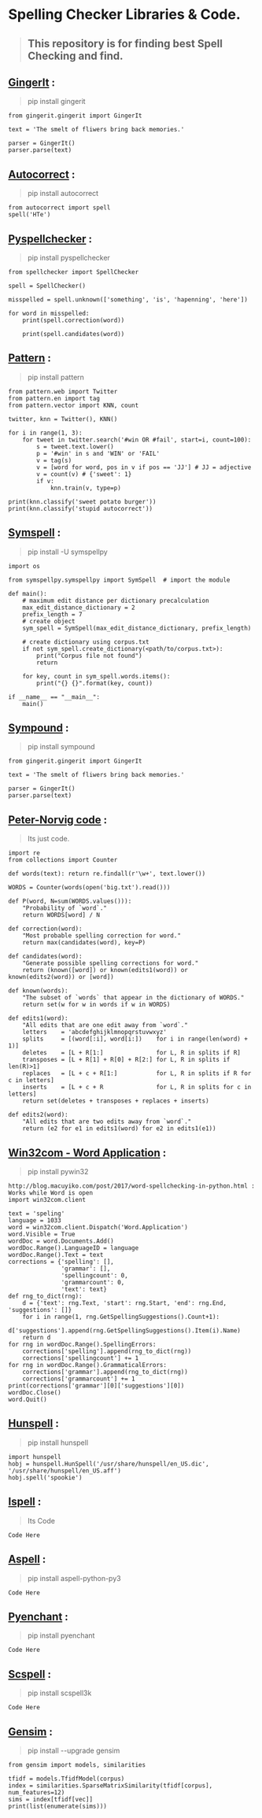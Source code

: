 # Spelling Checker Libraries & Code.

> ## This repository is for finding best Spell Checking and find.

 
## [GingerIt](https://github.com/Azd325/gingerit) : 

> pip install gingerit

```
from gingerit.gingerit import GingerIt

text = 'The smelt of fliwers bring back memories.'

parser = GingerIt()
parser.parse(text)
```

## [Autocorrect](https://github.com/phatpiglet/autocorrect) : 

> pip install autocorrect

```
from autocorrect import spell
spell('HTe')
```

## [Pyspellchecker](https://pypi.org/project/pyspellchecker/) : 

> pip install pyspellchecker

```
from spellchecker import SpellChecker

spell = SpellChecker()

misspelled = spell.unknown(['something', 'is', 'hapenning', 'here'])

for word in misspelled:
    print(spell.correction(word))

    print(spell.candidates(word))
```

## [Pattern](https://www.clips.uantwerpen.be/pages/pattern-en) : 

> pip install pattern

```
from pattern.web import Twitter
from pattern.en import tag
from pattern.vector import KNN, count

twitter, knn = Twitter(), KNN()

for i in range(1, 3):
    for tweet in twitter.search('#win OR #fail', start=i, count=100):
        s = tweet.text.lower()
        p = '#win' in s and 'WIN' or 'FAIL'
        v = tag(s)
        v = [word for word, pos in v if pos == 'JJ'] # JJ = adjective
        v = count(v) # {'sweet': 1}
        if v:
            knn.train(v, type=p)

print(knn.classify('sweet potato burger'))
print(knn.classify('stupid autocorrect'))
```

## [Symspell](https://github.com/mammothb/symspellpy) : 

> pip install -U symspellpy

```
import os

from symspellpy.symspellpy import SymSpell  # import the module

def main():
    # maximum edit distance per dictionary precalculation
    max_edit_distance_dictionary = 2
    prefix_length = 7
    # create object
    sym_spell = SymSpell(max_edit_distance_dictionary, prefix_length)
    
    # create dictionary using corpus.txt
    if not sym_spell.create_dictionary(<path/to/corpus.txt>):
        print("Corpus file not found")
        return

    for key, count in sym_spell.words.items():
        print("{} {}".format(key, count))

if __name__ == "__main__":
    main()
```

## [Sympound](https://pypi.org/project/sympound/) : 

> pip install sympound

```
from gingerit.gingerit import GingerIt

text = 'The smelt of fliwers bring back memories.'

parser = GingerIt()
parser.parse(text)
```

## [Peter-Norvig code](http://norvig.com/spell-correct.html) : 

> Its just code.

```
import re
from collections import Counter

def words(text): return re.findall(r'\w+', text.lower())

WORDS = Counter(words(open('big.txt').read()))

def P(word, N=sum(WORDS.values())): 
    "Probability of `word`."
    return WORDS[word] / N

def correction(word): 
    "Most probable spelling correction for word."
    return max(candidates(word), key=P)

def candidates(word): 
    "Generate possible spelling corrections for word."
    return (known([word]) or known(edits1(word)) or known(edits2(word)) or [word])

def known(words): 
    "The subset of `words` that appear in the dictionary of WORDS."
    return set(w for w in words if w in WORDS)

def edits1(word):
    "All edits that are one edit away from `word`."
    letters    = 'abcdefghijklmnopqrstuvwxyz'
    splits     = [(word[:i], word[i:])    for i in range(len(word) + 1)]
    deletes    = [L + R[1:]               for L, R in splits if R]
    transposes = [L + R[1] + R[0] + R[2:] for L, R in splits if len(R)>1]
    replaces   = [L + c + R[1:]           for L, R in splits if R for c in letters]
    inserts    = [L + c + R               for L, R in splits for c in letters]
    return set(deletes + transposes + replaces + inserts)

def edits2(word): 
    "All edits that are two edits away from `word`."
    return (e2 for e1 in edits1(word) for e2 in edits1(e1))
```
## [Win32com - Word Application](http://blog.macuyiko.com/post/2017/word-spellchecking-in-python.html) : 

> pip install pywin32

```
http://blog.macuyiko.com/post/2017/word-spellchecking-in-python.html : Works while Word is open
import win32com.client

text = 'speling'
language = 1033
word = win32com.client.Dispatch('Word.Application')
word.Visible = True
wordDoc = word.Documents.Add()
wordDoc.Range().LanguageID = language
wordDoc.Range().Text = text
corrections = {'spelling': [],
               'grammar': [],
               'spellingcount': 0,
               'grammarcount': 0,
               'text': text}
def rng_to_dict(rng):
    d = {'text': rng.Text, 'start': rng.Start, 'end': rng.End, 'suggestions': []}
    for i in range(1, rng.GetSpellingSuggestions().Count+1):
        d['suggestions'].append(rng.GetSpellingSuggestions().Item(i).Name)
    return d
for rng in wordDoc.Range().SpellingErrors:
    corrections['spelling'].append(rng_to_dict(rng))
    corrections['spellingcount'] += 1
for rng in wordDoc.Range().GrammaticalErrors:
    corrections['grammar'].append(rng_to_dict(rng))
    corrections['grammarcount'] += 1
print(corrections['grammar'][0]['suggestions'][0])
wordDoc.Close()
word.Quit()
```
## [Hunspell](https://github.com/blatinier/pyhunspell) : 

> pip install hunspell

```
import hunspell
hobj = hunspell.HunSpell('/usr/share/hunspell/en_US.dic', '/usr/share/hunspell/en_US.aff')
hobj.spell('spookie')
```
## [Ispell](http://code.activestate.com/recipes/117221-spell-checking/) : 

> Its Code

```
Code Here
```
## [Aspell](http://aspell.net/) : 

> pip install aspell-python-py3

```
Code Here
```

## [Pyenchant](https://github.com/rfk/pyenchant) : 

> pip install pyenchant

```
Code Here
```
## [Scspell](https://github.com/myint/scspell) : 

> pip install scspell3k

```
Code Here
```
## [Gensim](https://radimrehurek.com/gensim/install.html) : 

> pip install --upgrade gensim

```
from gensim import models, similarities

tfidf = models.TfidfModel(corpus)
index = similarities.SparseMatrixSimilarity(tfidf[corpus], num_features=12)
sims = index[tfidf[vec]]
print(list(enumerate(sims)))
```

